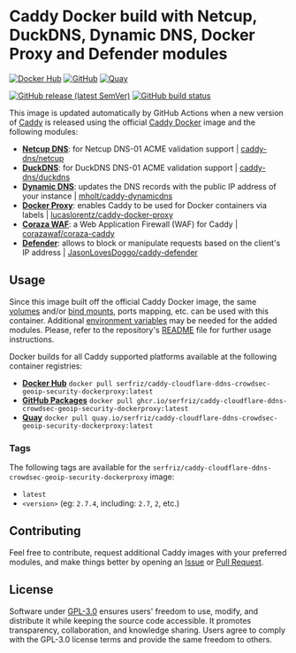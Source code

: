 # Caddy Docker build with Netcup, DuckDNS, Dynamic DNS, Docker Proxy and Defender modules

[![Docker Hub](https://img.shields.io/badge/Docker%20Hub%20-%20serfriz%2Fcaddy--netcup--duckdns--ddns--dockerproxy--waf--defender%20-%20%230db7ed?style=flat&logo=docker)](https://hub.docker.com/r/serfriz/caddy-netcup-duckdns-ddns-dockerproxy-waf-defender)
[![GitHub](https://img.shields.io/badge/GitHub%20-%20serfriz%2Fcaddy--netcup--duckdns--ddns--dockerproxy--waf--defender%20-%20%23333?style=flat&logo=github)](https://ghcr.io/serfriz/caddy-netcup-duckdns-ddns-dockerproxy-waf-defender)
[![Quay](https://img.shields.io/badge/Quay%20-%20serfriz%2Fcaddy--netcup--duckdns--ddns--dockerproxy--waf--defender%20-%20%23CC0000?style=flat&logo=redhat)](https://quay.io/serfriz/caddy-netcup-duckdns-ddns-dockerproxy-waf-defender)

[![GitHub release (latest SemVer)](https://img.shields.io/github/v/release/serfriz/caddy-custom-builds?label=Release)](https://github.com/serfriz/caddy-custom-builds/releases)
[![GitHub build status](https://img.shields.io/github/actions/workflow/status/serfriz/caddy-custom-builds/build.caddy-netcup-duckdns-ddns-dockerproxy-waf-defender.yml?label=Build)](https://github.com/serfriz/caddy-custom-builds/actions/workflows/build.caddy-netcup-duckdns-ddns-dockerproxy-waf-defender.yml)

This image is updated automatically by GitHub Actions when a new version of [Caddy](https://github.com/caddyserver/caddy) is released using the official [Caddy Docker](https://hub.docker.com/_/caddy) image and the following modules:
- [**Netcup DNS**](https://github.com/serfriz/caddy-custom-builds?tab=readme-ov-file#dns-modules): for Netcup DNS-01 ACME validation support | [caddy-dns/netcup](https://github.com/caddy-dns/netcup-ddns)
- [**DuckDNS**](https://github.com/serfriz/caddy-custom-builds?tab=readme-ov-file#dns-modules): for DuckDNS DNS-01 ACME validation support | [caddy-dns/duckdns](https://github.com/caddy-dns/duckdns)
- [**Dynamic DNS**](https://github.com/serfriz/caddy-custom-builds?tab=readme-ov-file#dynamic-dns): updates the DNS records with the public IP address of your instance | [mholt/caddy-dynamicdns](https://caddyserver.com/docs/modules/dynamic_dns)
- [**Docker Proxy**](https://github.com/serfriz/caddy-custom-builds?tab=readme-ov-file#docker-proxy): enables Caddy to be used for Docker containers via labels | [lucaslorentz/caddy-docker-proxy](https://github.com/lucaslorentz/caddy-docker-proxy)
- [**Coraza WAF**](https://github.com/serfriz/caddy-custom-builds?tab=readme-ov-file#coraza-waf): a Web Application Firewall (WAF) for Caddy | [corazawaf/coraza-caddy](https://github.com/corazawaf/coraza-caddy)
- [**Defender**](https://github.com/serfriz/caddy-custom-builds?tab=readme-ov-file#defender): allows to block or manipulate requests based on the client's IP address | [JasonLovesDoggo/caddy-defender](https://github.com/JasonLovesDoggo/caddy-defender)

## Usage

Since this image built off the official Caddy Docker image, the same [volumes](https://docs.docker.com/storage/volumes/) and/or [bind mounts](https://docs.docker.com/storage/bind-mounts/), ports mapping, etc. can be used with this container. Additional [environment variables](https://caddyserver.com/docs/caddyfile/concepts#environment-variables) may be needed for the added modules. Please, refer to the repository's [README](https://github.com/serfriz/caddy-custom-builds?tab=readme-ov-file#container-creation) file for further usage instructions.

Docker builds for all Caddy supported platforms available at the following container registries:
- [**Docker Hub**](https://hub.docker.com/r/serfriz/caddy-cloudflare-ddns-crowdsec-geoip-security-dockerproxy) `docker pull serfriz/caddy-cloudflare-ddns-crowdsec-geoip-security-dockerproxy:latest`
- [**GitHub Packages**](https://ghcr.io/serfriz/caddy-cloudflare-ddns-crowdsec-geoip-security-dockerproxy) `docker pull ghcr.io/serfriz/caddy-cloudflare-ddns-crowdsec-geoip-security-dockerproxy:latest`
- [**Quay**](https://quay.io/serfriz/caddy-cloudflare-ddns-crowdsec-geoip-security-dockerproxy) `docker pull quay.io/serfriz/caddy-cloudflare-ddns-crowdsec-geoip-security-dockerproxy:latest`

### Tags

The following tags are available for the `serfriz/caddy-cloudflare-ddns-crowdsec-geoip-security-dockerproxy` image:

- `latest`
- `<version>` (eg: `2.7.4`, including: `2.7`, `2`, etc.)

## Contributing

Feel free to contribute, request additional Caddy images with your preferred modules, and make things better by opening an [Issue](https://github.com/serfriz/caddy-custom-builds/issues) or [Pull Request](https://github.com/serfriz/caddy-custom-builds/pulls).

## License

Software under [GPL-3.0](https://github.com/serfriz/caddy-custom-builds/blob/main/LICENSE) ensures users' freedom to use, modify, and distribute it while keeping the source code accessible. It promotes transparency, collaboration, and knowledge sharing. Users agree to comply with the GPL-3.0 license terms and provide the same freedom to others.